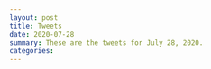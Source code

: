 ```yaml
---
layout: post
title: Tweets
date: 2020-07-28
summary: These are the tweets for July 28, 2020.
categories:
---
```


